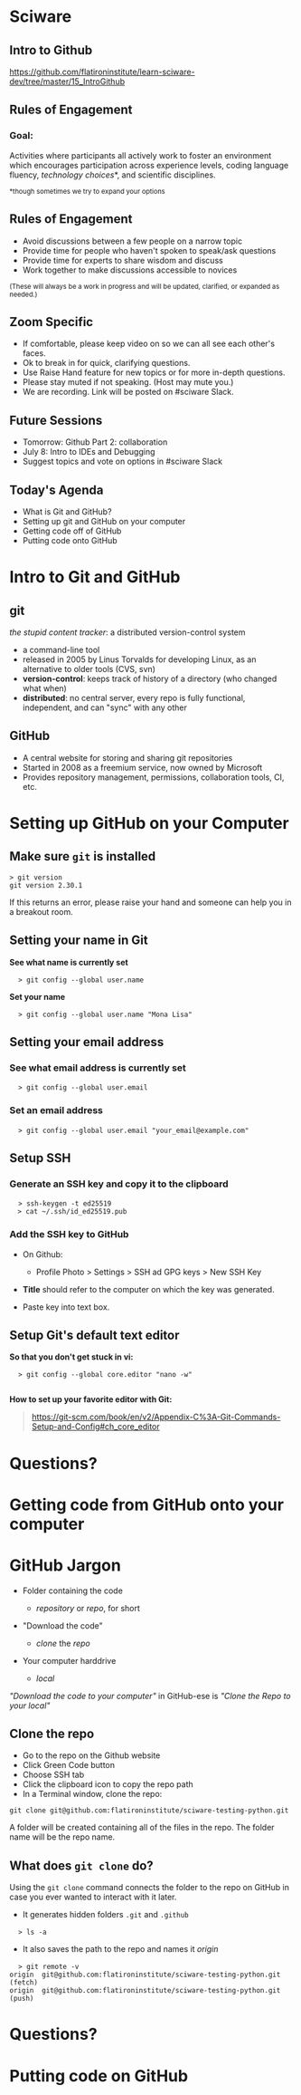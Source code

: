 # Sciware

## Intro to Github

https://github.com/flatironinstitute/learn-sciware-dev/tree/master/15_IntroGithub


## Rules of Engagement

### Goal:

Activities where participants all actively work to foster an environment which encourages participation across experience levels, coding language fluency, *technology choices*\*, and scientific disciplines.

<small>\*though sometimes we try to expand your options</small>


## Rules of Engagement

- Avoid discussions between a few people on a narrow topic
- Provide time for people who haven't spoken to speak/ask questions
- Provide time for experts to share wisdom and discuss
- Work together to make discussions accessible to novices

<small>
(These will always be a work in progress and will be updated, clarified, or expanded as needed.)
</small>


## Zoom Specific

- If comfortable, please keep video on so we can all see each other's faces.
- Ok to break in for quick, clarifying questions.
- Use Raise Hand feature for new topics or for more in-depth questions.
- Please stay muted if not speaking. (Host may mute you.)
- We are recording. Link will be posted on #sciware Slack.


## Future Sessions

- Tomorrow: Github Part 2: collaboration
- July 8: Intro to IDEs and Debugging
- Suggest topics and vote on options in #sciware Slack


## Today's Agenda

- What is Git and GitHub? 
- Setting up git and GitHub on your computer
- Getting code off of GitHub
- Putting code onto GitHub



# Intro to Git and GitHub


## git

*the stupid content tracker*: a distributed version-control system

* a command-line tool
* released in 2005 by Linus Torvalds for developing Linux, as an alternative to older tools (CVS, svn)
* **version-control**: keeps track of history of a directory (who changed what when)
* **distributed**: no central server, every repo is fully functional, independent, and can "sync" with any other


## GitHub

* A central website for storing and sharing git repositories
* Started in 2008 as a freemium service, now owned by Microsoft
* Provides repository management, permissions, collaboration tools, CI, etc.



# Setting up GitHub on your Computer


## Make sure `git` is installed
```
> git version
git version 2.30.1
```
<p class="align-left">If this returns an error, please raise your hand and someone can help you in a breakout room.
</p>


## Setting your name in Git 

**See what name is currently set**
<pre  style="font-size:1em;"> <code data-trim data-noescape> > git config --global user.name
</code></pre>

**Set your name**
<pre  style="font-size:1em;"> <code data-trim data-noescape> > git config --global user.name "Mona Lisa"
</code></pre>


## Setting your email address

### See what email address is currently set
<pre  style="font-size:1em;"> <code data-trim data-noescape> > git config --global user.email
</code></pre>

### Set an email address
<pre  style="font-size:1em;"> <code data-trim data-noescape> > git config --global user.email "your_email@example.com"
</code></pre>


## Setup SSH

### Generate an SSH key and copy it to the clipboard
<pre style="font-size:1em;"> <code data-trim data-noescape> > ssh-keygen -t ed25519
  > cat ~/.ssh/id_ed25519.pub
</code></pre>

### Add the SSH key to GitHub

- On Github:
  - Profile Photo > Settings > SSH ad GPG keys > New SSH Key

- **Title** should refer to the computer on which the key was generated.

- Paste key into text box.


## Setup Git's default text editor
**So that you don't get stuck in vi:**
<pre  style="font-size:1em;"> <code data-trim data-noescape> > git config --global core.editor "nano -w"

</code></pre>


**How to set up your favorite editor with Git:**
>https://git-scm.com/book/en/v2/Appendix-C%3A-Git-Commands-Setup-and-Config#ch_core_editor


# Questions?



# Getting code from GitHub onto your computer


# GitHub Jargon

- Folder containing the code
  - *repository* or *repo*, for short

- "Download the code"
  - *clone* the *repo*

- Your computer harddrive 
  - *local*

*"Download the code to your computer"* in GitHub-ese is 
*"Clone the Repo to your local"*


## Clone the repo
- Go to the repo on the Github website
- Click Green Code button
- Choose SSH tab
- Click the clipboard icon to copy the repo path
- In a Terminal window, clone the repo:
```
git clone git@github.com:flatironinstitute/sciware-testing-python.git
```
A folder will be created containing all of the files in the repo. 
  The folder name will be the repo name.


## What does `git clone` do?
Using the `git clone` command connects the folder to the repo on GitHub in case you ever wanted to interact with it later.

- It generates hidden folders `.git` and `.github`
<pre  style="font-size:1em;"> <code data-trim data-noescape> > ls -a
</code></pre>

- It also saves the path to the repo and names it *origin*
<pre  style="font-size:1em;"> <code data-trim data-noescape> > git remote -v
origin	git@github.com:flatironinstitute/sciware-testing-python.git (fetch)
origin	git@github.com:flatironinstitute/sciware-testing-python.git (push)
</code></pre>


# Questions? 



# Putting code on GitHub
